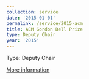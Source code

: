 ```yaml
---
collection: service
date: '2015-01-01'
permalink: /service/2015-acm
title: ACM Gordon Bell Prize
type: Deputy Chair
year: '2015'
---
```


Type: Deputy Chair

[More information](http://awards.acm.org/bell/)
